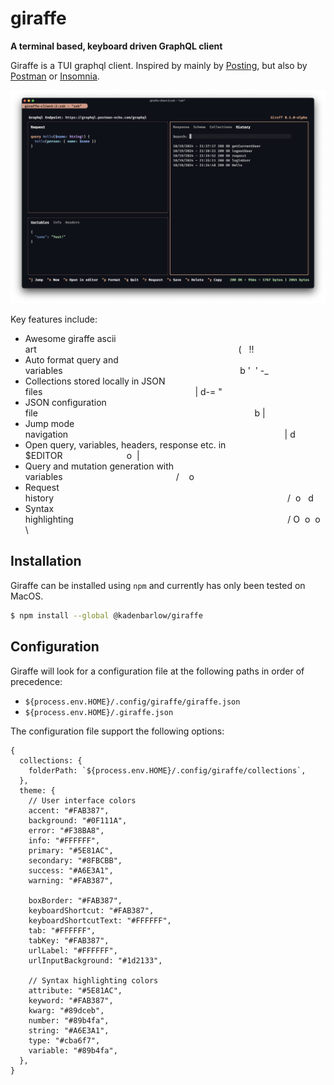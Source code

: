 # giraffe

**A terminal based, keyboard driven GraphQL client**

Giraffe is a TUI graphql client. Inspired by mainly by [Posting](https://github.com/darrenburns/posting), but also by
[Postman](https://www.postman.com/) or [Insomnia](https://www.insomnia.rest/).

![Screenshot of Giraffe](./giraffe-screenshot.png)

Key features include:

- Awesome giraffe ascii art&nbsp;&nbsp;&nbsp;&nbsp;&nbsp;&nbsp;&nbsp;&nbsp;&nbsp;&nbsp;&nbsp;&nbsp;&nbsp;&nbsp;&nbsp;&nbsp;&nbsp;&nbsp;&nbsp;&nbsp;&nbsp;&nbsp;&nbsp;&nbsp;&nbsp;&nbsp;&nbsp;&nbsp;&nbsp;&nbsp;&nbsp;&nbsp;&nbsp;&nbsp;&nbsp;&nbsp;&nbsp;&nbsp;&nbsp;&nbsp;&nbsp;&nbsp;&nbsp;&nbsp;&nbsp;&nbsp;&nbsp;&nbsp;&nbsp;&nbsp;&nbsp;&nbsp;&nbsp;&nbsp;&nbsp;&nbsp;&nbsp;&nbsp;&nbsp;&nbsp;&nbsp;&nbsp;&nbsp;&nbsp;&nbsp;&nbsp;&nbsp;&nbsp;&nbsp;&nbsp;&nbsp;&nbsp;&nbsp;&nbsp;&nbsp;&nbsp;&nbsp;&nbsp;&nbsp;&nbsp;&nbsp;&nbsp;( &nbsp;&nbsp;!!
- Auto format query and variables&nbsp;&nbsp;&nbsp;&nbsp;&nbsp;&nbsp;&nbsp;&nbsp;&nbsp;&nbsp;&nbsp;&nbsp;&nbsp;&nbsp;&nbsp;&nbsp;&nbsp;&nbsp;&nbsp;&nbsp;&nbsp;&nbsp;&nbsp;&nbsp;&nbsp;&nbsp;&nbsp;&nbsp;&nbsp;&nbsp;&nbsp;&nbsp;&nbsp;&nbsp;&nbsp;&nbsp;&nbsp;&nbsp;&nbsp;&nbsp;&nbsp;&nbsp;&nbsp;&nbsp;&nbsp;&nbsp;&nbsp;&nbsp;&nbsp;&nbsp;&nbsp;&nbsp;&nbsp;&nbsp;&nbsp;&nbsp;&nbsp;&nbsp;&nbsp;&nbsp;&nbsp;&nbsp;&nbsp;&nbsp;&nbsp;&nbsp;&nbsp;&nbsp;&nbsp;&nbsp;&nbsp;&nbsp;b&nbsp;'&nbsp;&nbsp;'&nbsp;-_
- Collections stored locally in JSON files&nbsp;&nbsp;&nbsp;&nbsp;&nbsp;&nbsp;&nbsp;&nbsp;&nbsp;&nbsp;&nbsp;&nbsp;&nbsp;&nbsp;&nbsp;&nbsp;&nbsp;&nbsp;&nbsp;&nbsp;&nbsp;&nbsp;&nbsp;&nbsp;&nbsp;&nbsp;&nbsp;&nbsp;&nbsp;&nbsp;&nbsp;&nbsp;&nbsp;&nbsp;&nbsp;&nbsp;&nbsp;&nbsp;&nbsp;&nbsp;&nbsp;&nbsp;&nbsp;&nbsp;&nbsp;&nbsp;&nbsp;&nbsp;&nbsp;&nbsp;&nbsp;&nbsp;&nbsp;&nbsp;&nbsp;&nbsp;&nbsp;&nbsp;&nbsp;&nbsp;&nbsp;&nbsp;|&nbsp;d-=&nbsp;"
- JSON configuration file&nbsp;&nbsp;&nbsp;&nbsp;&nbsp;&nbsp;&nbsp;&nbsp;&nbsp;&nbsp;&nbsp;&nbsp;&nbsp;&nbsp;&nbsp;&nbsp;&nbsp;&nbsp;&nbsp;&nbsp;&nbsp;&nbsp;&nbsp;&nbsp;&nbsp;&nbsp;&nbsp;&nbsp;&nbsp;&nbsp;&nbsp;&nbsp;&nbsp;&nbsp;&nbsp;&nbsp;&nbsp;&nbsp;&nbsp;&nbsp;&nbsp;&nbsp;&nbsp;&nbsp;&nbsp;&nbsp;&nbsp;&nbsp;&nbsp;&nbsp;&nbsp;&nbsp;&nbsp;&nbsp;&nbsp;&nbsp;&nbsp;&nbsp;&nbsp;&nbsp;&nbsp;&nbsp;&nbsp;&nbsp;&nbsp;&nbsp;&nbsp;&nbsp;&nbsp;&nbsp;&nbsp;&nbsp;&nbsp;&nbsp;&nbsp;&nbsp;&nbsp;&nbsp;&nbsp;&nbsp;&nbsp;&nbsp;&nbsp;&nbsp;&nbsp;&nbsp;&nbsp;&nbsp;b&nbsp;|
- Jump mode navigation&nbsp;&nbsp;&nbsp;&nbsp;&nbsp;&nbsp;&nbsp;&nbsp;&nbsp;&nbsp;&nbsp;&nbsp;&nbsp;&nbsp;&nbsp;&nbsp;&nbsp;&nbsp;&nbsp;&nbsp;&nbsp;&nbsp;&nbsp;&nbsp;&nbsp;&nbsp;&nbsp;&nbsp;&nbsp;&nbsp;&nbsp;&nbsp;&nbsp;&nbsp;&nbsp;&nbsp;&nbsp;&nbsp;&nbsp;&nbsp;&nbsp;&nbsp;&nbsp;&nbsp;&nbsp;&nbsp;&nbsp;&nbsp;&nbsp;&nbsp;&nbsp;&nbsp;&nbsp;&nbsp;&nbsp;&nbsp;&nbsp;&nbsp;&nbsp;&nbsp;&nbsp;&nbsp;&nbsp;&nbsp;&nbsp;&nbsp;&nbsp;&nbsp;&nbsp;&nbsp;&nbsp;&nbsp;&nbsp;&nbsp;&nbsp;&nbsp;&nbsp;&nbsp;&nbsp;&nbsp;&nbsp;&nbsp;&nbsp;&nbsp;&nbsp;&nbsp;&nbsp;&nbsp;|&nbsp;d
- Open query, variables, headers, response etc. in $EDITOR&nbsp;&nbsp;&nbsp;&nbsp;&nbsp;&nbsp;&nbsp;&nbsp;&nbsp;&nbsp;&nbsp;&nbsp;&nbsp;&nbsp;&nbsp;&nbsp;&nbsp;&nbsp;&nbsp;&nbsp;&nbsp;&nbsp;&nbsp;&nbsp;&nbsp;&nbsp;o&nbsp;&nbsp;|
- Query and mutation generation with variables&nbsp;&nbsp;&nbsp;&nbsp;&nbsp;&nbsp;&nbsp;&nbsp;&nbsp;&nbsp;&nbsp;&nbsp;&nbsp;&nbsp;&nbsp;&nbsp;&nbsp;&nbsp;&nbsp;&nbsp;&nbsp;&nbsp;&nbsp;&nbsp;&nbsp;&nbsp;&nbsp;&nbsp;&nbsp;&nbsp;&nbsp;&nbsp;&nbsp;&nbsp;&nbsp;&nbsp;&nbsp;&nbsp;&nbsp;&nbsp;&nbsp;&nbsp;&nbsp;&nbsp;&nbsp;&nbsp;/&nbsp;&nbsp;&nbsp;&nbsp;o
- Request history&nbsp;&nbsp;&nbsp;&nbsp;&nbsp;&nbsp;&nbsp;&nbsp;&nbsp;&nbsp;&nbsp;&nbsp;&nbsp;&nbsp;&nbsp;&nbsp;&nbsp;&nbsp;&nbsp;&nbsp;&nbsp;&nbsp;&nbsp;&nbsp;&nbsp;&nbsp;&nbsp;&nbsp;&nbsp;&nbsp;&nbsp;&nbsp;&nbsp;&nbsp;&nbsp;&nbsp;&nbsp;&nbsp;&nbsp;&nbsp;&nbsp;&nbsp;&nbsp;&nbsp;&nbsp;&nbsp;&nbsp;&nbsp;&nbsp;&nbsp;&nbsp;&nbsp;&nbsp;&nbsp;&nbsp;&nbsp;&nbsp;&nbsp;&nbsp;&nbsp;&nbsp;&nbsp;&nbsp;&nbsp;&nbsp;&nbsp;&nbsp;&nbsp;&nbsp;&nbsp;&nbsp;&nbsp;&nbsp;&nbsp;&nbsp;&nbsp;&nbsp;&nbsp;&nbsp;&nbsp;&nbsp;&nbsp;&nbsp;&nbsp;&nbsp;&nbsp;&nbsp;&nbsp;&nbsp;&nbsp;&nbsp;&nbsp;&nbsp;&nbsp;&nbsp;/&nbsp;&nbsp;o&nbsp;&nbsp;&nbsp;d
- Syntax highlighting&nbsp;&nbsp;&nbsp;&nbsp;&nbsp;&nbsp;&nbsp;&nbsp;&nbsp;&nbsp;&nbsp;&nbsp;&nbsp;&nbsp;&nbsp;&nbsp;&nbsp;&nbsp;&nbsp;&nbsp;&nbsp;&nbsp;&nbsp;&nbsp;&nbsp;&nbsp;&nbsp;&nbsp;&nbsp;&nbsp;&nbsp;&nbsp;&nbsp;&nbsp;&nbsp;&nbsp;&nbsp;&nbsp;&nbsp;&nbsp;&nbsp;&nbsp;&nbsp;&nbsp;&nbsp;&nbsp;&nbsp;&nbsp;&nbsp;&nbsp;&nbsp;&nbsp;&nbsp;&nbsp;&nbsp;&nbsp;&nbsp;&nbsp;&nbsp;&nbsp;&nbsp;&nbsp;&nbsp;&nbsp;&nbsp;&nbsp;&nbsp;&nbsp;&nbsp;&nbsp;&nbsp;&nbsp;&nbsp;&nbsp;&nbsp;&nbsp;&nbsp;&nbsp;&nbsp;&nbsp;&nbsp;&nbsp;&nbsp;&nbsp;&nbsp;&nbsp;&nbsp;/&nbsp;O&nbsp;&nbsp;o&nbsp;&nbsp;o&nbsp;\

## Installation

Giraffe can be installed using `npm` and currently has only been tested on MacOS.

```bash
$ npm install --global @kadenbarlow/giraffe
```

## Configuration

Giraffe will look for a configuration file at the following paths in order of precedence:

- `${process.env.HOME}/.config/giraffe/giraffe.json`
- `${process.env.HOME}/.giraffe.json`

The configuration file support the following options:

```jsonc
{
  collections: {
    folderPath: `${process.env.HOME}/.config/giraffe/collections`,
  },
  theme: {
    // User interface colors
    accent: "#FAB387",
    background: "#0F111A",
    error: "#F38BA8",
    info: "#FFFFFF",
    primary: "#5E81AC",
    secondary: "#8FBCBB",
    success: "#A6E3A1",
    warning: "#FAB387",

    boxBorder: "#FAB387",
    keyboardShortcut: "#FAB387",
    keyboardShortcutText: "#FFFFFF",
    tab: "#FFFFFF",
    tabKey: "#FAB387",
    urlLabel: "#FFFFFF",
    urlInputBackground: "#1d2133",

    // Syntax highlighting colors
    attribute: "#5E81AC",
    keyword: "#FAB387",
    kwarg: "#89dceb",
    number: "#89b4fa",
    string: "#A6E3A1",
    type: "#cba6f7",
    variable: "#89b4fa",
  },
}
```
